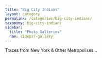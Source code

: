 ```yaml
---
title: "Big City Indians"
layout: category
permalink: /categories/big-city-indians/
taxonomy: big-city-indians
sidebar:
  title: "Photo Galleries"
  nav: sidebar-gallery
---
```

Traces from New York & Other Metropolises...
